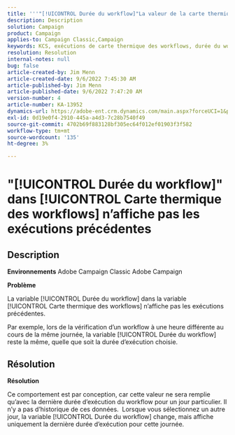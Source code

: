 ```yaml
---
title: '''"[!UICONTROL Durée du workflow]"La valeur de la carte thermique des workflows n’affiche pas les exécutions précédentes"'
description: Description
solution: Campaign
product: Campaign
applies-to: Campaign Classic,Campaign
keywords: KCS, exécutions de carte thermique des workflows, durée du workflow, exécutions précédentes, Adobe Campaign
resolution: Resolution
internal-notes: null
bug: false
article-created-by: Jim Menn
article-created-date: 9/6/2022 7:45:30 AM
article-published-by: Jim Menn
article-published-date: 9/6/2022 7:47:20 AM
version-number: 4
article-number: KA-13952
dynamics-url: https://adobe-ent.crm.dynamics.com/main.aspx?forceUCI=1&pagetype=entityrecord&etn=knowledgearticle&id=026920e0-b72d-ed11-9db1-0022480866ad
exl-id: 0d19e0f4-2910-445a-a4d3-7c28b7540f49
source-git-commit: 4702b69f883128bf305ec64f012ef01903f3f582
workflow-type: tm+mt
source-wordcount: '135'
ht-degree: 3%

---
```


# &quot;[!UICONTROL Durée du workflow]&quot; dans [!UICONTROL Carte thermique des workflows] n’affiche pas les exécutions précédentes

## Description


<b>Environnements</b>
Adobe Campaign Classic Adobe Campaign

<b>Problème</b>

La variable [!UICONTROL Durée du workflow] dans la variable [!UICONTROL Carte thermique des workflows] n’affiche pas les exécutions précédentes.

Par exemple, lors de la vérification d’un workflow à une heure différente au cours de la même journée, la variable [!UICONTROL Durée du workflow] reste la même, quelle que soit la durée d’exécution choisie.


## Résolution


<b>Résolution</b>

Ce comportement est par conception, car cette valeur ne sera remplie qu’avec la dernière durée d’exécution du workflow pour un jour particulier.
Il n’y a pas d’historique de ces données. 
Lorsque vous sélectionnez un autre jour, la variable [!UICONTROL Durée du workflow] change, mais affiche uniquement la dernière durée d’exécution pour cette journée.
